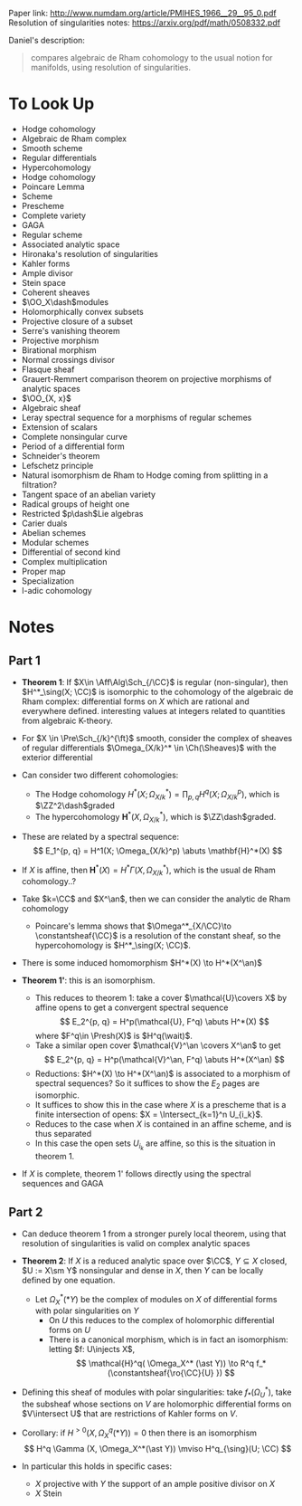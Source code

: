 Paper link: <http://www.numdam.org/article/PMIHES_1966__29__95_0.pdf>
Resolution of singularities notes: <https://arxiv.org/pdf/math/0508332.pdf>

Daniel's description: 
> compares algebraic de Rham cohomology to the usual notion for manifolds, using resolution of singularities.

# To Look Up
- Hodge cohomology
- Algebraic de Rham complex
- Smooth scheme
- Regular differentials
- Hypercohomology
- Hodge cohomology
- Poincare Lemma
- Scheme
- Prescheme
- Complete variety
- GAGA
- Regular scheme
- Associated analytic space
- Hironaka's resolution of singularities
- Kahler forms
- Ample divisor
- Stein space
- Coherent sheaves
- $\OO_X\dash$modules
- Holomorphically convex subsets
- Projective closure of a subset
- Serre's vanishing theorem
- Projective morphism
- Birational morphism
- Normal crossings divisor
- Flasque sheaf
- Grauert-Remmert comparison theorem on projective morphisms of analytic spaces
- $\OO_{X, x}$
- Algebraic sheaf
- Leray spectral sequence for a morphisms of regular schemes
- Extension of scalars
- Complete nonsingular curve
- Period of a differential form
- Schneider's theorem
- Lefschetz principle
- Natural isomorphism de Rham to Hodge coming from splitting in a filtration?
- Tangent space of an abelian variety
- Radical groups of height one
- Restricted $p\dash$Lie algebras
- Carier duals
- Abelian schemes
- Modular schemes
- Differential of second kind
- Complex multiplication
- Proper map
- Specialization
- l-adic cohomology

# Notes

## Part 1

- **Theorem 1**: If $X\in \Aff\Alg\Sch_{/\CC}$ is regular (non-singular), then $H^*_\sing(X; \CC)$ is isomorphic to the cohomology of the algebraic de Rham complex: differential forms on $X$ which are rational and everywhere defined.
interesting values at integers related to quantities from algebraic K-theory.

- For $X \in \Pre\Sch_{/k}^{\ft}$ smooth, consider the complex of sheaves of regular differentials $\Omega_{X/k}^* \in \Ch(\Sheaves)$ with the exterior differential

- Can consider two different cohomologies: 
	- The Hodge cohomology $H^*(X; \Omega_{X/k}^*) = \prod_{p, q} H^q(X; \Omega_{X/k}^p)$, which is $\ZZ^2\dash$graded
	- The hypercohomology $\mathbf{H}^*(X, \Omega_{X/k}^*)$, which is $\ZZ\dash$graded.
- These are related by a spectral sequence:
$$
E_1^{p, q} = H^1(X; \Omega_{X/k}^p) \abuts \mathbf{H}^*(X)
$$
- If $X$ is affine, then $\mathbf{H}^*(X) = H^* \Gamma(X, \Omega_{X/k}^*)$, which is the usual de Rham cohomology..?
- Take $k=\CC$ and $X^\an$, then we can consider the analytic de Rham cohomology
	- Poincare's lemma shows that $\Omega^*_{X/\CC}\to \constantsheaf{\CC}$ is a resolution of the constant sheaf, so the hypercohomology is $H^*_\sing(X; \CC)$.
- There is some induced homomorphism $H^*(X) \to H^*(X^\an)$
- **Theorem 1'**: this is an isomorphism.
	- This reduces to theorem 1: take a cover $\mathcal{U}\covers X$ by affine opens to get a convergent spectral sequence
$$
E_2^{p, q} = H^p(\mathcal{U}, F^q) \abuts H^*(X)
$$
where $F^q\in \Presh(X)$ is $H^q(\wait)$.
	- Take a similar open cover $\mathcal{V}^\an \covers X^\an$ to get
		$$
	E_2^{p, q} = H^p(\mathcal{V}^\an, F^q) \abuts H^*(X^\an)
	$$
	- Reductions: $H^*(X) \to H^*(X^\an)$ is associated to a morphism of spectral sequences?
	So it suffices to show the $E_2$ pages are isomorphic.
	- It suffices to show this in the case where $X$ is a prescheme that is a finite intersection of opens: $X = \Intersect_{k=1}^n U_{i_k}$.
	- Reduces to the case when $X$ is contained in an affine scheme, and is thus separated
	- In this case the open sets $U_{i_k}$ are affine, so this is the situation in theorem 1.

- If $X$ is complete, theorem 1' follows directly using the spectral sequences and GAGA

## Part 2

- Can deduce theorem 1 from a stronger purely local theorem, using that resolution of singularities is valid on complex analytic spaces
- **Theorem 2**: If $X$ is a reduced analytic space over $\CC$, $Y\subseteq X$ closed, $U := X\sm Y$ nonsingular and dense in $X$, then $Y$ can be locally defined by one equation.
	- Let $\Omega_X^*(\ast Y)$ be the complex of modules on $X$ of differential forms with polar singularities on $Y$
		- On $U$ this reduces to the complex of holomorphic differential forms on $U$
		- There is a canonical morphism, which is in fact an isomorphism: letting $f: U\injects X$,
		$$
	\mathcal{H}^q( \Omega_X^* (\ast Y)) \to R^q f_* (\constantsheaf{\ro{\CC}{U} })
	$$

- Defining this sheaf of modules with polar singularities: take $f_*(\Omega_U^*)$, take the subsheaf whose sections on $V$ are holomorphic differential forms on $V\intersect U$ that are restrictions of Kahler forms on $V$.
- Corollary: if $H^{>0}(X, \Omega_X^q(\ast Y)) =0$ then there is an isomorphism
$$
H^q \Gamma (X, \Omega_X^*(\ast Y)) \mviso H^q_{\sing}(U; \CC)
$$
- In particular this holds in specific cases:
	- $X$ projective with $Y$ the support of an ample positive divisor on $X$
	- $X$ Stein